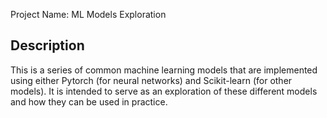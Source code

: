 Project Name: ML Models Exploration 


## Description
This is a series of common machine learning models that are implemented using either Pytorch (for neural networks) and Scikit-learn (for other models). It is intended to serve as an exploration of these different models and how they can be used in practice. 

